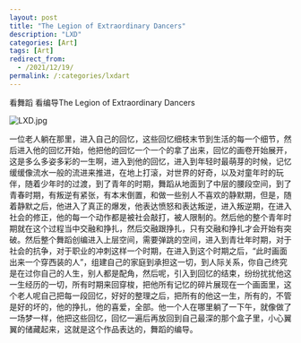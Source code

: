 ```yaml
---
layout: post
title: "The Legion of Extraordinary Dancers"
description: "LXD"
categories: [Art]
tags: [Art]
redirect_from:
  - /2021/12/19/
permalink: /:categories/lxdart
---
```


看舞蹈 看编导The Legion of Extraordinary Dancers

![LXD.jpg](https://s2.loli.net/2021/12/19/ijqIVl48yH1fv6a.jpg)

一位老人躺在那里，进入自己的回忆，这些回忆细枝末节到生活的每一个细节，然后进入他的回忆开始，他把他的回忆一个一个的拿了出来，回忆的画卷开始展开，这是多么多姿多彩的一生啊，进入到他的回忆，进入到年轻时最萌芽的时候，记忆缓缓像流水一般的流进来推进，在地上打滚，对世界的好奇，以及对童年时的玩伴，随着少年时的过渡，到了青年的时期，舞蹈从地面到了中层的腰段空间，到了青春时期，有叛逆有紧张，有本末倒置，和做一些别人不喜欢的静默期，但是，随着静默之后，他进入了真正的爆发，他表达愤怒和表达叛逆，进入叛逆期，在进入社会的修正，他的每一个动作都是被社会敲打，被人限制的。然后他的整个青年时期就在这个过程当中交融和挣扎，然后交融跟挣扎，只有交融和挣扎才会开始有突破。然后整个舞蹈创编进入上层空间，需要弹跳的空间，进入到青壮年时期，对于社会的抗争，对于职业的冲刺这样一个时期，在进入到这个时期之后，“此时画面出来一个穿西装的人”，组建自己的家庭到承担这一切，到人际关系，你自己终究是在过你自己的人生，别人都是配角，然后呢，引入到回忆的结束，纷纷扰扰他这一生经历的一切，所有时期来回穿梭，把他所有记忆的碎片展现在一个画面里，这个老人呢自己把每一段回忆，好好的整理之后，把所有的他这一生，所有的，不管是好的坏的，他的挣扎，他的喜爱，全部。他一个人在哪里躺了一下午，就像做了一场梦一样，他把这些回忆，回忆一遍后再放回到自己最深的那个盒子里，小心翼翼的储藏起来，这就是这个作品表达的，舞蹈的编导。